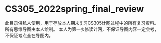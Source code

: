 # CS305_2022spring_final_review
 此目录供私人使用，用于存放本人期末复习CS305计网过程中的所有复习资料。
 所有思维导图由本人绘制。
 本人为第一次修读计网，不保证导图内容一定会考，不保证考点全在导图内。
